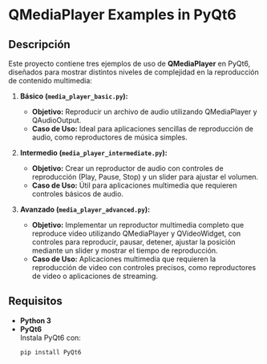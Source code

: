 # QMediaPlayer Examples in PyQt6

## Descripción

Este proyecto contiene tres ejemplos de uso de **QMediaPlayer** en PyQt6, diseñados para mostrar distintos niveles de complejidad en la reproducción de contenido multimedia:

1. **Básico (`media_player_basic.py`):**
   - **Objetivo:** Reproducir un archivo de audio utilizando QMediaPlayer y QAudioOutput.
   - **Caso de Uso:** Ideal para aplicaciones sencillas de reproducción de audio, como reproductores de música simples.

2. **Intermedio (`media_player_intermediate.py`):**
   - **Objetivo:** Crear un reproductor de audio con controles de reproducción (Play, Pause, Stop) y un slider para ajustar el volumen.
   - **Caso de Uso:** Útil para aplicaciones multimedia que requieren controles básicos de audio.

3. **Avanzado (`media_player_advanced.py`):**
   - **Objetivo:** Implementar un reproductor multimedia completo que reproduce video utilizando QMediaPlayer y QVideoWidget, con controles para reproducir, pausar, detener, ajustar la posición mediante un slider y mostrar el tiempo de reproducción.
   - **Caso de Uso:** Aplicaciones multimedia que requieren la reproducción de video con controles precisos, como reproductores de video o aplicaciones de streaming.

## Requisitos

- **Python 3**
- **PyQt6**  
  Instala PyQt6 con:
  ```bash
  pip install PyQt6
